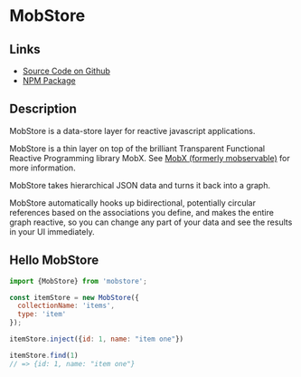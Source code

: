 # MobStore

## Links

* [Source Code on Github](https://github.com/trelora/mobstore)
* [NPM Package](https://www.npmjs.com/package/mobstore)

## Description

MobStore is a data-store layer for reactive javascript applications.

MobStore is a thin layer on top of the brilliant Transparent Functional Reactive Programming library MobX. See [MobX (formerly mobservable)](http://mobxjs.github.io/mobx/) for more information.

MobStore takes hierarchical JSON data and turns it back into a graph.

MobStore automatically hooks up bidirectional, potentially circular references based on the associations you define, and makes the entire graph reactive, so you can change any part of your data and see the results in your UI immediately.


## Hello MobStore

```javascript
import {MobStore} from 'mobstore';

const itemStore = new MobStore({
  collectionName: 'items',
  type: 'item'
});

itemStore.inject({id: 1, name: "item one"})

itemStore.find(1)
// => {id: 1, name: "item one"}
```
